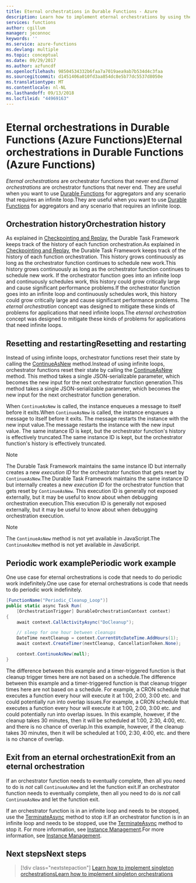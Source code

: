 ```yaml
---
title: Eternal orchestrations in Durable Functions - Azure
description: Learn how to implement eternal orchestrations by using the Durable Functions extension for Azure Functions.
services: functions
author: cgillum
manager: jeconnoc
keywords: ''
ms.service: azure-functions
ms.devlang: multiple
ms.topic: conceptual
ms.date: 09/29/2017
ms.author: azfuncdf
ms.openlocfilehash: 98504534332b6faa7a7019aea9ab7b534d4c3faa
ms.sourcegitcommit: d1451406a010fd3aa854dc8e5b77dc5537d8050e
ms.translationtype: MT
ms.contentlocale: nl-NL
ms.lasthandoff: 09/13/2018
ms.locfileid: "44969163"
---
```

# <a name="eternal-orchestrations-in-durable-functions-azure-functions"></a><span data-ttu-id="724f9-103">Eternal orchestrations in Durable Functions (Azure Functions)</span><span class="sxs-lookup"><span data-stu-id="724f9-103">Eternal orchestrations in Durable Functions (Azure Functions)</span></span>

<span data-ttu-id="724f9-104">*Eternal orchestrations* are orchestrator functions that never end.</span><span class="sxs-lookup"><span data-stu-id="724f9-104">*Eternal orchestrations* are orchestrator functions that never end.</span></span> <span data-ttu-id="724f9-105">They are useful when you want to use [Durable Functions](durable-functions-overview.md) for aggregators and any scenario that requires an infinite loop.</span><span class="sxs-lookup"><span data-stu-id="724f9-105">They are useful when you want to use [Durable Functions](durable-functions-overview.md) for aggregators and any scenario that requires an infinite loop.</span></span>

## <a name="orchestration-history"></a><span data-ttu-id="724f9-106">Orchestration history</span><span class="sxs-lookup"><span data-stu-id="724f9-106">Orchestration history</span></span>

<span data-ttu-id="724f9-107">As explained in [Checkpointing and Replay](durable-functions-checkpointing-and-replay.md), the Durable Task Framework keeps track of the history of each function orchestration.</span><span class="sxs-lookup"><span data-stu-id="724f9-107">As explained in [Checkpointing and Replay](durable-functions-checkpointing-and-replay.md), the Durable Task Framework keeps track of the history of each function orchestration.</span></span> <span data-ttu-id="724f9-108">This history grows continuously as long as the orchestrator function continues to schedule new work.</span><span class="sxs-lookup"><span data-stu-id="724f9-108">This history grows continuously as long as the orchestrator function continues to schedule new work.</span></span> <span data-ttu-id="724f9-109">If the orchestrator function goes into an infinite loop and continuously schedules work, this history could grow critically large and cause significant performance problems.</span><span class="sxs-lookup"><span data-stu-id="724f9-109">If the orchestrator function goes into an infinite loop and continuously schedules work, this history could grow critically large and cause significant performance problems.</span></span> <span data-ttu-id="724f9-110">The *eternal orchestration* concept was designed to mitigate these kinds of problems for applications that need infinite loops.</span><span class="sxs-lookup"><span data-stu-id="724f9-110">The *eternal orchestration* concept was designed to mitigate these kinds of problems for applications that need infinite loops.</span></span>

## <a name="resetting-and-restarting"></a><span data-ttu-id="724f9-111">Resetting and restarting</span><span class="sxs-lookup"><span data-stu-id="724f9-111">Resetting and restarting</span></span>

<span data-ttu-id="724f9-112">Instead of using infinite loops, orchestrator functions reset their state by calling the [ContinueAsNew](https://azure.github.io/azure-functions-durable-extension/api/Microsoft.Azure.WebJobs.DurableOrchestrationContext.html#Microsoft_Azure_WebJobs_DurableOrchestrationContext_ContinueAsNew_) method.</span><span class="sxs-lookup"><span data-stu-id="724f9-112">Instead of using infinite loops, orchestrator functions reset their state by calling the [ContinueAsNew](https://azure.github.io/azure-functions-durable-extension/api/Microsoft.Azure.WebJobs.DurableOrchestrationContext.html#Microsoft_Azure_WebJobs_DurableOrchestrationContext_ContinueAsNew_) method.</span></span> <span data-ttu-id="724f9-113">This method takes a single JSON-serializable parameter, which becomes the new input for the next orchestrator function generation.</span><span class="sxs-lookup"><span data-stu-id="724f9-113">This method takes a single JSON-serializable parameter, which becomes the new input for the next orchestrator function generation.</span></span>

<span data-ttu-id="724f9-114">When `ContinueAsNew` is called, the instance enqueues a message to itself before it exits.</span><span class="sxs-lookup"><span data-stu-id="724f9-114">When `ContinueAsNew` is called, the instance enqueues a message to itself before it exits.</span></span> <span data-ttu-id="724f9-115">The message restarts the instance with the new input value.</span><span class="sxs-lookup"><span data-stu-id="724f9-115">The message restarts the instance with the new input value.</span></span> <span data-ttu-id="724f9-116">The same instance ID is kept, but the orchestrator function's history is effectively truncated.</span><span class="sxs-lookup"><span data-stu-id="724f9-116">The same instance ID is kept, but the orchestrator function's history is effectively truncated.</span></span>

> [!NOTE]
> <span data-ttu-id="724f9-117">The Durable Task Framework maintains the same instance ID but internally creates a new *execution ID* for the orchestrator function that gets reset by `ContinueAsNew`.</span><span class="sxs-lookup"><span data-stu-id="724f9-117">The Durable Task Framework maintains the same instance ID but internally creates a new *execution ID* for the orchestrator function that gets reset by `ContinueAsNew`.</span></span> <span data-ttu-id="724f9-118">This execution ID is generally not exposed externally, but it may be useful to know about when debugging orchestration execution.</span><span class="sxs-lookup"><span data-stu-id="724f9-118">This execution ID is generally not exposed externally, but it may be useful to know about when debugging orchestration execution.</span></span>

> [!NOTE]
> <span data-ttu-id="724f9-119">The `ContinueAsNew` method is not yet available in JavaScript.</span><span class="sxs-lookup"><span data-stu-id="724f9-119">The `ContinueAsNew` method is not yet available in JavaScript.</span></span>

## <a name="periodic-work-example"></a><span data-ttu-id="724f9-120">Periodic work example</span><span class="sxs-lookup"><span data-stu-id="724f9-120">Periodic work example</span></span>

<span data-ttu-id="724f9-121">One use case for eternal orchestrations is code that needs to do periodic work indefinitely.</span><span class="sxs-lookup"><span data-stu-id="724f9-121">One use case for eternal orchestrations is code that needs to do periodic work indefinitely.</span></span>

```csharp
[FunctionName("Periodic_Cleanup_Loop")]
public static async Task Run(
    [OrchestrationTrigger] DurableOrchestrationContext context)
{
    await context.CallActivityAsync("DoCleanup");

    // sleep for one hour between cleanups
    DateTime nextCleanup = context.CurrentUtcDateTime.AddHours(1);
    await context.CreateTimer(nextCleanup, CancellationToken.None);

    context.ContinueAsNew(null);
}
```

<span data-ttu-id="724f9-122">The difference between this example and a timer-triggered function is that cleanup trigger times here are not based on a schedule.</span><span class="sxs-lookup"><span data-stu-id="724f9-122">The difference between this example and a timer-triggered function is that cleanup trigger times here are not based on a schedule.</span></span> <span data-ttu-id="724f9-123">For example, a CRON schedule that executes a function every hour will execute it at 1:00, 2:00, 3:00 etc. and could potentially run into overlap issues.</span><span class="sxs-lookup"><span data-stu-id="724f9-123">For example, a CRON schedule that executes a function every hour will execute it at 1:00, 2:00, 3:00 etc. and could potentially run into overlap issues.</span></span> <span data-ttu-id="724f9-124">In this example, however, if the cleanup takes 30 minutes, then it will be scheduled at 1:00, 2:30, 4:00, etc. and there is no chance of overlap.</span><span class="sxs-lookup"><span data-stu-id="724f9-124">In this example, however, if the cleanup takes 30 minutes, then it will be scheduled at 1:00, 2:30, 4:00, etc. and there is no chance of overlap.</span></span>

## <a name="exit-from-an-eternal-orchestration"></a><span data-ttu-id="724f9-125">Exit from an eternal orchestration</span><span class="sxs-lookup"><span data-stu-id="724f9-125">Exit from an eternal orchestration</span></span>

<span data-ttu-id="724f9-126">If an orchestrator function needs to eventually complete, then all you need to do is *not* call `ContinueAsNew` and let the function exit.</span><span class="sxs-lookup"><span data-stu-id="724f9-126">If an orchestrator function needs to eventually complete, then all you need to do is *not* call `ContinueAsNew` and let the function exit.</span></span>

<span data-ttu-id="724f9-127">If an orchestrator function is in an infinite loop and needs to be stopped, use the [TerminateAsync](https://azure.github.io/azure-functions-durable-extension/api/Microsoft.Azure.WebJobs.DurableOrchestrationClient.html#Microsoft_Azure_WebJobs_DurableOrchestrationClient_TerminateAsync_) method to stop it.</span><span class="sxs-lookup"><span data-stu-id="724f9-127">If an orchestrator function is in an infinite loop and needs to be stopped, use the [TerminateAsync](https://azure.github.io/azure-functions-durable-extension/api/Microsoft.Azure.WebJobs.DurableOrchestrationClient.html#Microsoft_Azure_WebJobs_DurableOrchestrationClient_TerminateAsync_) method to stop it.</span></span> <span data-ttu-id="724f9-128">For more information, see [Instance Management](durable-functions-instance-management.md).</span><span class="sxs-lookup"><span data-stu-id="724f9-128">For more information, see [Instance Management](durable-functions-instance-management.md).</span></span>

## <a name="next-steps"></a><span data-ttu-id="724f9-129">Next steps</span><span class="sxs-lookup"><span data-stu-id="724f9-129">Next steps</span></span>

> [!div class="nextstepaction"]
> [<span data-ttu-id="724f9-130">Learn how to implement singleton orchestrations</span><span class="sxs-lookup"><span data-stu-id="724f9-130">Learn how to implement singleton orchestrations</span></span>](durable-functions-singletons.md)
